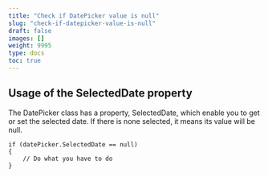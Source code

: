 ```yaml
---
title: "Check if DatePicker value is null"
slug: "check-if-datepicker-value-is-null"
draft: false
images: []
weight: 9995
type: docs
toc: true
---
```


## Usage of the SelectedDate property
The DatePicker class has a property, SelectedDate, which enable you to get or set the selected date. If there is none selected, it means its value will be null.

    if (datePicker.SelectedDate == null)
    {
        // Do what you have to do
    }

